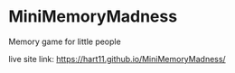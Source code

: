 # MiniMemoryMadness
Memory game for little people


live site link: https://hart11.github.io/MiniMemoryMadness/
